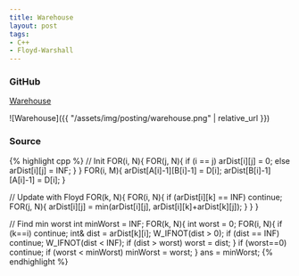 ```yaml
---
title: Warehouse
layout: post
tags:
- C++
- Floyd-Warshall
---
```


### GitHub
[Warehouse](https://github.com/coolwindjo/RefCodes/tree/master/AlgoGuruProject/Cpp/Done/Warehouse "Warehouse")

![Warehouse]({{ "/assets/img/posting/warehouse.png" | relative_url }})

### Source
{% highlight cpp %}
// Init
FOR(i, N){
    FOR(j, N){
        if (i == j)
            arDist[i][j] = 0;
        else
            arDist[i][j] = INF;
    }
}
FOR(i, M){
    arDist[A[i]-1][B[i]-1] = D[i];
    arDist[B[i]-1][A[i]-1] = D[i];
}

// Update with Floyd
FOR(k, N){
    FOR(i, N){
        if (arDist[i][k] == INF) continue;
        FOR(j, N){
            arDist[i][j] = min(arDist[i][j], arDist[i][k]+arDist[k][j]);
        }
    }
}

// Find min worst
int minWorst = INF;
FOR(k, N){
    int worst = 0;
    FOR(i, N){
        if (k==i) continue;
        int& dist = arDist[k][i];
        W_IFNOT(dist > 0);
        if (dist == INF) continue;
        W_IFNOT(dist < INF);
        if (dist > worst)
            worst = dist;
    }
    if (worst==0) continue;
    if (worst < minWorst)
        minWorst = worst;
}
ans = minWorst;
{% endhighlight %}